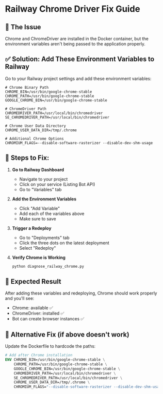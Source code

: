 # Railway Chrome Driver Fix Guide

## 🔧 The Issue
Chrome and ChromeDriver are installed in the Docker container, but the environment variables aren't being passed to the application properly.

## ✅ Solution: Add These Environment Variables to Railway

Go to your Railway project settings and add these environment variables:

```env
# Chrome Binary Path
CHROME_BIN=/usr/bin/google-chrome-stable
CHROME_PATH=/usr/bin/google-chrome-stable
GOOGLE_CHROME_BIN=/usr/bin/google-chrome-stable

# ChromeDriver Path
CHROMEDRIVER_PATH=/usr/local/bin/chromedriver
SE_CHROMEDRIVER_PATH=/usr/local/bin/chromedriver

# Chrome User Data Directory
CHROME_USER_DATA_DIR=/tmp/.chrome

# Additional Chrome Options
CHROMIUM_FLAGS=--disable-software-rasterizer --disable-dev-shm-usage
```

## 📝 Steps to Fix:

1. **Go to Railway Dashboard**
   - Navigate to your project
   - Click on your service (Listing Bot API)
   - Go to "Variables" tab

2. **Add the Environment Variables**
   - Click "Add Variable"
   - Add each of the variables above
   - Make sure to save

3. **Trigger a Redeploy**
   - Go to "Deployments" tab
   - Click the three dots on the latest deployment
   - Select "Redeploy"

4. **Verify Chrome is Working**
   ```bash
   python diagnose_railway_chrome.py
   ```

## 🎯 Expected Result
After adding these variables and redeploying, Chrome should work properly and you'll see:
- Chrome: available ✅
- ChromeDriver: installed ✅
- Bot can create browser instances ✅

## 🚨 Alternative Fix (if above doesn't work)

Update the Dockerfile to hardcode the paths:

```dockerfile
# Add after Chrome installation
ENV CHROME_BIN=/usr/bin/google-chrome-stable \
    CHROME_PATH=/usr/bin/google-chrome-stable \
    GOOGLE_CHROME_BIN=/usr/bin/google-chrome-stable \
    CHROMEDRIVER_PATH=/usr/local/bin/chromedriver \
    SE_CHROMEDRIVER_PATH=/usr/local/bin/chromedriver \
    CHROME_USER_DATA_DIR=/tmp/.chrome \
    CHROMIUM_FLAGS="--disable-software-rasterizer --disable-dev-shm-usage"
```